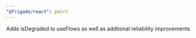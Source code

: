 ```yaml
---
"@frigade/react": patch
---
```


Adds isDegraded to useFlows as well as addtional reliability improvements
